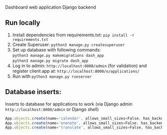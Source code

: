 Dashboard web application Django backend

Run locally
--------------

1) Install dependencies from requirements.txt: `pip install -r requirements.txt`
2) Create Superuser: `python3 manage.py createsuperuser`
3) Set up database with following commands:   
`python3 manage.py makemigrations dash_app`   
`python3 manage.py migrate dash_app`
3) Log in to admin: `http://localhost:8000/admin` (for validation) and register client app at: `http://localhost:8000/o/applications/`
4) Run with `python3 manage.py runserver`

Database inserts:
----------------
Inserts to database for applications to work (via Django admin `http://localhost:8000/admin` or Django shell)
```typescript
App.objects.create(name='calendar', allows_small_sizes=False, has_backend=False)
App.objects.create(name='onenote', allows_small_sizes=False, has_backend=True)
App.objects.create(name='translate', allows_small_sizes=False, has_backend=False)
```
